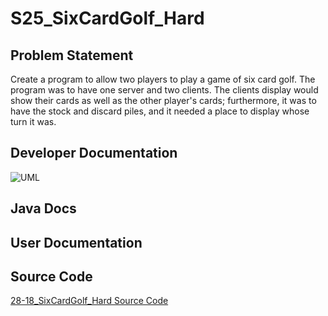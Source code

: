 # S25_SixCardGolf_Hard

## Problem Statement
Create a program to allow two players to play a game of six card golf. The program was to have one server and two clients. The clients display would show their cards as well as the other player's cards; furthermore, it was to have the stock and discard piles, and it needed a place to display whose turn it was.

## Developer Documentation

![UML](https://raw.githubusercontent.com/jjbiggins/S25_SixCardGolf_Hard/master/doc/Card.png)

## Java Docs

## User Documentation

## Source Code
[28-18_SixCardGolf_Hard Source Code](https://class-git.engineering.uiowa.edu/swd2017/jjbiggins_swd/tree/master/oral_exam2/S25_SixCardGolf_Hard/src)
